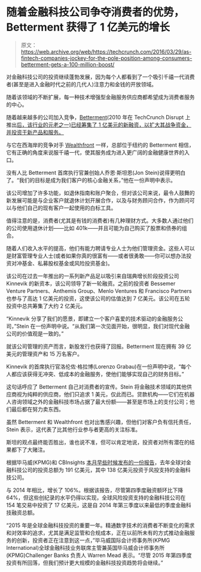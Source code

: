 # 随着金融科技公司争夺消费者的优势，Betterment 获得了 1 亿美元的增长 

> 原文：<https://web.archive.org/web/https://techcrunch.com/2016/03/29/as-fintech-companies-jockey-for-the-pole-position-among-consumers-betterment-gets-a-100-million-boost/>

对金融科技公司的投资继续蓬勃发展，因为每个人都看到了一个吸引千禧一代消费者(甚至是进入金融时代之前的几代人)注意力和金钱的开放领域。

随着该领域的不断扩展，每一种技术增强型金融服务供应商都希望成为消费者服务的中心。

随着越来越多的公司加入竞争，[Betterment](https://web.archive.org/web/20221005054156/https://www.betterment.com/)(2010 年在 TechCrunch Disrupt 上推出[后，该行业的元老之一)已经筹集了 1 亿美元的新融资，以扩大其战争资金，并投资于新产品和服务。](https://web.archive.org/web/20221005054156/http://imgur.com/a/Zpd4J)

与它在西海岸的竞争对手 [Wealthfront](https://web.archive.org/web/20221005054156/https://www.wealthfront.com/) 一样，总部位于纽约的 Betterment 相信，它有正确的角度来说服千禧一代，使其服务成为进入更广阔的金融健康世界的入口。

没有人比 Betterment 首席执行官兼创始人乔恩·斯坦恩(Jon Stein)说得更明白了。“我们的目标是成为我们客户的核心金融关系，”他在一份声明中表示。

该公司增加了许多功能，如退休指南和账户聚合，但对该公司来说，最令人鼓舞的新发展可能是与企业客户就退休计划开展合作，以及与财务顾问合作，作为顾问可以与他们自己的现有客户一起使用的白标工具。

值得注意的是，消费者(尤其是有钱的消费者)有几种理财方式。大多数人通过他们的公司使用退休计划——比如 401k——并且可能为自己购买了股票和债券的组合。

随着人们收入水平的提高，他们有能力聘请专业人士为他们管理资金。这些人可以是财富管理专业人士(或者如果你真的很富有——或者很勇敢——你可以想办法投资对冲基金、私募股权基金或风险投资基金)。

该公司在过去一年推出的一系列新产品足以吸引来自瑞典增长阶段投资公司 Kinnevik 的新资本，该公司领导了新一轮融资。之前的投资者 Bessemer Venture Partners、Anthemis Group、Menlo Ventures 和 Francisco Partners 也参与了高达 1 亿美元的投资，这使该公司的估值达到 7 亿美元。该公司在五轮投资中总共筹集了大约 2 亿美元。

“Kinnevik 分享了我们的愿景，即建立一个客户喜爱的技术驱动的金融服务公司，”Stein 在一份声明中说。“从我们第一次见面开始，很明显，我们对现代金融公司的价值观是一致的。”

就该公司管理的资产而言，新股发行也获得了回报。Betterment 现在拥有 39 亿美元的管理资产和 15 万名客户。

Kinnevik 的首席执行官洛伦佐·格拉博(Lorenzo Grabau)在一份声明中说，“每个人都应该获得无冲突、低成本的金融服务，使他们能够实现自己的财务目标。”

这句话呼应了 Betterment 自己对消费者的宣传。Stein 将金融技术领域的其他供应商视为纯粹的供应商，他们只追求 1 美元，仅此而已。贷款机构——它们在机器人咨询领域之外的金融科技市场占据了最大份额——甚至是市场上的支付公司；他们最后都在努力卖东西。

虽然 Betterment 和 Wealthfront 也对出售感兴趣，但他们对客户负有信托责任，Stein 表示，这代表了比其他行业参与者更高的关注标准。

斯坦的观点最终能否胜出，谁也说不准，但可以肯定地说，投资者对所有潜在的结果都下了大赌注。

根据毕马威(KPMG)和 CBInsights [本月早些时候发布的一份报告](https://web.archive.org/web/20221005054156/https://home.kpmg.com/xx/en/home/media/press-releases/2016/03/kpmg-and-cb-insights.html)，去年全球对金融科技公司的投资总额为 191 亿美元，其中 138 亿美元投资于风投支持的金融科技公司。

与 2014 年相比，增长了 106%。根据该报告，尽管第四季度融资额环比下降 64%，但这些创纪录的水平仍得以实现，全球风险投资支持的金融科技公司在 154 笔交易中投资了 17 亿美元，这是自 2014 年第三季度以来最低的季度金融科技融资总额。

“2015 年是全球金融科技投资的重要一年。精通数字技术的消费者不断变化的需求和对效率的追求，尤其是满足监管和合规成本，正在以前所未有的方式推动金融服务的创新，投资者正在注意到这一点，”毕马威国际会计师事务所(KPMG International)全球金融科技业务联席主管兼英国毕马威会计师事务所(KPMG)Challenger Banks 负责人 Warren Mead 表示。“尽管 2015 年第四季度投资有所回落，但我们预计更大规模的金融科技投资趋势将会继续。”